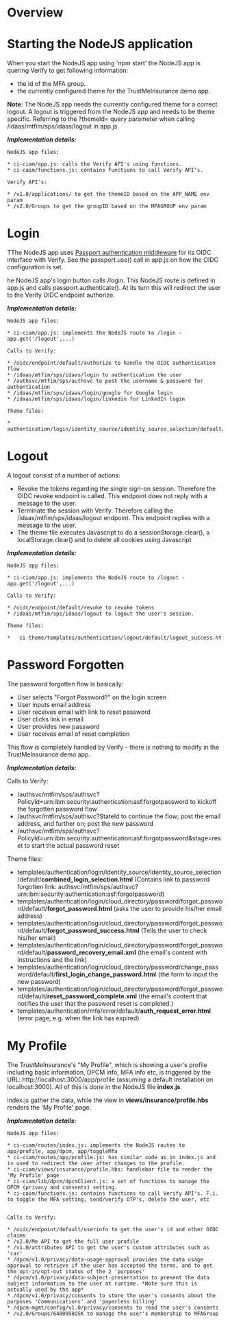 # Overview



# Starting the NodeJS application

When you start the NodeJS app using 'npm start' the NodeJS app is quering Verify to get following information:
* the id of the MFA group.
* the currently configured theme for the TrustMeInsurance demo app.

**Note**: The NodeJS app needs the currently configured theme for a correct logout. A logout is triggered from the NodeJS app and needs to be theme specific. Referring to the ?themeId= query parameter when calling /idaas/mtfim/sps/idaas/logout in app.js

**_Implementation details:_**

	NodeJS app files:
	 
	* ci-ciam/app.js: calls the Verify API's using functions.
	* ci-caim/functions.js: contains functions to call Verify API's.
	
	Verify API's: 
	
	* /v1.0/applications/ to get the themeID based on the APP_NAME env param
	* /v2.0/Groups to get the groupID based on the MFAGROUP env param


# Login

TThe NodeJS app uses [Passport authentication middleware](http://www.passportjs.org/) for its OIDC interface with Verify. See the passport.use() call in app.js on how the OIDC configuration is set.

he NodeJS app's login button calls /login. This NodeJS route is defined in app.js and calls passport.authenticate(). At its turn this will redirect the user to the Verify OIDC endpoint authorize. 


**_Implementation details:_**

	NodeJS app files:
	 
	* ci-ciam/app.js: implements the NodeJS route to /login - app.get('/logout',...)
	
	Calls to Verify: 
	
	* /oidc/endpoint/default/authorize to handle the OIDC authentication flow
	* /idaas/mtfim/sps/idaas/login to authentication the user
	* /authsvc/mtfim/sps/authsvc to post the username & password for authentication
	* /idaas/mtfim/sps/idaas/login/google for Google login
	* /idaas/mtfim/sps/idaas/login/linkedin for LinkedIn login

	Theme files:
	
	* authentication/login/identity_source/identity_source_selection/default/combined_login_selection.html



# Logout

A logout consist of a number of actions:

* Revoke the tokens regarding the single sign-on session. Therefore the OIDC revoke endpoint is called. This endpoint does not reply with a message to the user.
* Terminate the session with Verify. Therefore calling the /idaas/mtfim/sps/idaas/logout endpoint. This endpoint replies with a message to the user.
* The theme file executes Javascript to do a sessionStorage.clear(), a localStorage.clear() and to delete all cookies using Javascript

**_Implementation details:_**

	NodeJS app files:
	 
	* ci-ciam/app.js: implements the NodeJS route to /logout - app.get('/logout',...)
	
	Calls to Verify: 
	
	* /oidc/endpoint/default/revoke to revoke tokens
	* /idaas/mtfim/sps/idaas/logout to logout the user's session.

	Theme files:
	
	* 	ci-theme/templates/authentication/logout/default/logout_success.ht

	
# Password Forgotten

The password forgotten flow is basically:

* User selects "Forgot Password?" on the login screen
* User inputs email address
* User receives email with link to reset password
* User clicks link in email
* User provides new password
* User receives email of reset completion

This flow is completely handled by Verify - there is nothing to modify in the TrustMeInsurance demo app. 	
	
**_Implementation details:_**

	
Calls to Verify: 
	
* /authsvc/mtfim/sps/authsvc?PolicyId=urn:ibm:security:authentication:asf:forgotpassword to kickoff the forgotten password flow
* /authsvc/mtfim/sps/authsvc?StateId to continue the flow; post the email address, and further on; post the new password
* /authsvc/mtfim/sps/authsvc?PolicyId=urn:ibm:security:authentication:asf:forgotpassword&stage=reset to start the actual password reset
	

Theme files:
	
* templates/authentication/login/identity\_source/identity\_source\_selection/default/**combined\_login\_selection.html** (Contains link to password forgotten link: authsvc/mtfim/sps/authsvc?urn:ibm:security:authentication:asf:forgotpassword)
*  templates/authentication/login/cloud\_directory/password/forgot\_password/default/**forgot\_password.html** (asks the user to provide his/her email address)
*  templates/authentication/login/cloud_directory/password/forgot\_password/default/**forgot\_password\_success.html** (Tells the user to check his/her email)
*  templates/authentication/login/cloud\_directory/password/forgot\_password/default/**password\_recovery\_email.xml** (the email's content with instructions and the link)
*  templates/authentication/login/cloud\_directory/password/change\_password/default/**first\_login\_change\_password.htm**l (the form to input the new password)
*  templates/authentication/login/cloud\_directory/password/forgot\_password/default/**reset\_password\_complete.xml** (the email's content that notifies the user that the password reset is completed.)
*  templates/authentication/mfa/error/default/**auth\_request\_error.html** (error page, e.g. when the link has expired)
	
	
# 	My Profile

The TrustMeInsurance's "My Profile", which is showing a user's profile including basic information, DPCM info, MFA info etc, is triggered by the URL: http://localhost:3000/app/profile (assuming a default installation on localhost:3000).
All of this is done in the NodeJS file **index.js**.

index.js gather the data, while the view  in **views/insurance/profile.hbs** renders the 'My Profile' page.
 


**_Implementation details:_**

	NodeJS app files:
	 
	* ci-ciam/routes/index.js: implements the NodeJS routes to app/profile, app/dpcm, app/toggleMfa
	* ci-ciam/routes/app/profile.js: has similar code as in index.js and is used to redirect the user after changes to the profile.
	* ci-ciam/views/insurance/profile.hbs: handlebar file to render the 'My Profile' page
	* ci-ciam/lib/dpcm/dpcmClient.js: a set of functions to manage the DPCM (privacy and consents) setting.
	* ci-caim/functions.js: contains functions to call Verify API's. F.i. to toggle the MFA setting, send/verify OTP's, delete the user, etc

		
	Calls to Verify: 
	
	* /oidc/endpoint/default/userinfo to get the user's id and other OIDC claims
	* /v2.0/Me API to get the full user profile 
	* /v1.0/attributes API to get the user's custom attributes such as 'car'
	* /dpcm/v1.0/privacy/data-usage-approval provides the data usage approval to retrieve if the user has accepted the terms, and to get the opt-in/opt-out status of the 2 'purposes' 
	* /dpcm/v1.0/privacy/data-subject-presentation to present the data subject information to the user at runtime. *Note sure this is actually used by the app*
	* /dpcm/v1.0/privacy/consents to store the user's consents about the purposes 'Communications' and 'paperless billing'
	* /dpcm-mgmt/config/v1.0/privacy/consents to read the user's consents
	* /v2.0/Groups/6400058OSK to manage the user's membership to MFAGroup
 
 



